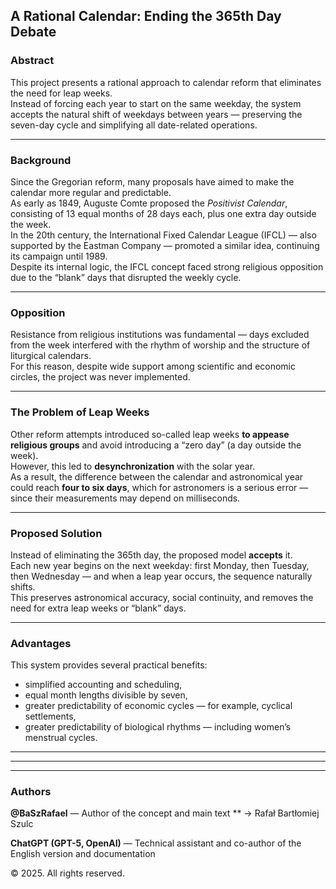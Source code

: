 ## **A Rational Calendar: Ending the 365th Day Debate**

### **Abstract**
This project presents a rational approach to calendar reform that eliminates the need for leap weeks.  
Instead of forcing each year to start on the same weekday, the system accepts the natural shift of weekdays between years — preserving the seven-day cycle and simplifying all date-related operations.

---

### **Background**
Since the Gregorian reform, many proposals have aimed to make the calendar more regular and predictable.  
As early as 1849, Auguste Comte proposed the *Positivist Calendar*, consisting of 13 equal months of 28 days each, plus one extra day outside the week.  
In the 20th century, the International Fixed Calendar League (IFCL) — also supported by the Eastman Company — promoted a similar idea, continuing its campaign until 1989.  
Despite its internal logic, the IFCL concept faced strong religious opposition due to the “blank” days that disrupted the weekly cycle.

---

### **Opposition**
Resistance from religious institutions was fundamental — days excluded from the week interfered with the rhythm of worship and the structure of liturgical calendars.  
For this reason, despite wide support among scientific and economic circles, the project was never implemented.

---

### **The Problem of Leap Weeks**
Other reform attempts introduced so-called leap weeks **to appease religious groups** and avoid introducing a “zero day” (a day outside the week).  
However, this led to **desynchronization** with the solar year.  
As a result, the difference between the calendar and astronomical year could reach **four to six days**, which for astronomers is a serious error — since their measurements may depend on milliseconds.

---

### **Proposed Solution**
Instead of eliminating the 365th day, the proposed model **accepts** it.  
Each new year begins on the next weekday: first Monday, then Tuesday, then Wednesday — and when a leap year occurs, the sequence naturally shifts.  
This preserves astronomical accuracy, social continuity, and removes the need for extra leap weeks or “blank” days.

---

### **Advantages**
This system provides several practical benefits:  
- simplified accounting and scheduling,  
- equal month lengths divisible by seven,  
- greater predictability of economic cycles — for example, cyclical settlements,  
- greater predictability of biological rhythms — including women’s menstrual cycles.

---
---

---

### Authors

**@BaSzRafael** — Author of the concept and main text 
** → Rafał Bartłomiej Szulc

**ChatGPT (GPT-5, OpenAI)** — Technical assistant and co-author of the English version and documentation  

© 2025. All rights reserved.
